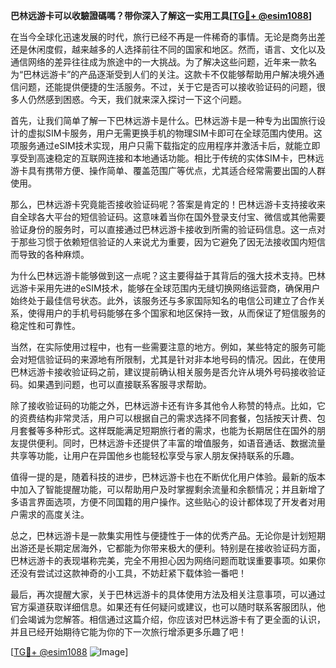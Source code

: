 **巴林远游卡可以收驗證碼嗎？带你深入了解这一实用工具[[TG💪+ @esim1088](https://t.me/s/esim1088)]**

在当今全球化迅速发展的时代，旅行已经不再是一件稀奇的事情。无论是商务出差还是休闲度假，越来越多的人选择前往不同的国家和地区。然而，语言、文化以及通信网络的差异往往成为旅途中的一大挑战。为了解决这些问题，近年来一款名为“巴林远游卡”的产品逐渐受到人们的关注。这款卡不仅能够帮助用户解决境外通信问题，还能提供便捷的生活服务。不过，关于它是否可以接收验证码的问题，很多人仍然感到困惑。今天，我们就来深入探讨一下这个问题。

首先，让我们简单了解一下巴林远游卡是什么。巴林远游卡是一种专为出国旅行设计的虚拟SIM卡服务，用户无需更换手机的物理SIM卡即可在全球范围内使用。这项服务通过eSIM技术实现，用户只需下载指定的应用程序并激活卡后，就能立即享受到高速稳定的互联网连接和本地通话功能。相比于传统的实体SIM卡，巴林远游卡具有携带方便、操作简单、覆盖范围广等优点，尤其适合经常需要出国的人群使用。

那么，巴林远游卡究竟能否接收验证码呢？答案是肯定的！巴林远游卡支持接收来自全球各大平台的短信验证码。这意味着当你在国外登录支付宝、微信或其他需要验证身份的服务时，可以直接通过巴林远游卡接收到所需的验证码信息。这一点对于那些习惯于依赖短信验证的人来说尤为重要，因为它避免了因无法接收国内短信而导致的各种麻烦。

为什么巴林远游卡能够做到这一点呢？这主要得益于其背后的强大技术支持。巴林远游卡采用先进的eSIM技术，能够在全球范围内无缝切换网络运营商，确保用户始终处于最佳信号状态。此外，该服务还与多家国际知名的电信公司建立了合作关系，使得用户的手机号码能够在多个国家和地区保持一致，从而保证了短信服务的稳定性和可靠性。

当然，在实际使用过程中，也有一些需要注意的地方。例如，某些特定的服务可能会对短信验证码的来源地有所限制，尤其是针对非本地号码的情况。因此，在使用巴林远游卡接收验证码之前，建议提前确认相关服务是否允许从境外号码接收验证码。如果遇到问题，也可以直接联系客服寻求帮助。

除了接收验证码的功能之外，巴林远游卡还有许多其他令人称赞的特点。比如，它的资费结构非常灵活，用户可以根据自己的需求选择不同套餐，包括按天计费、包月套餐等多种形式。这样既能满足短期旅行者的需求，也能为长期居住在国外的朋友提供便利。同时，巴林远游卡还提供了丰富的增值服务，如语音通话、数据流量共享等功能，让用户在异国他乡也能轻松享受与家人朋友保持联系的乐趣。

值得一提的是，随着科技的进步，巴林远游卡也在不断优化用户体验。最新的版本中加入了智能提醒功能，可以帮助用户及时掌握剩余流量和余额情况；并且新增了多语言界面选项，方便不同国籍的用户操作。这些贴心的设计都体现了开发者对用户需求的高度关注。

总之，巴林远游卡是一款集实用性与便捷性于一体的优秀产品。无论你是计划短期出游还是长期定居海外，它都能为你带来极大的便利。特别是在接收验证码方面，巴林远游卡的表现堪称完美，完全不用担心因为网络问题而耽误重要事项。如果你还没有尝试过这款神奇的小工具，不妨赶紧下载体验一番吧！

最后，再次提醒大家，关于巴林远游卡的具体使用方法及相关注意事项，可以通过官方渠道获取详细信息。如果还有任何疑问或建议，也可以随时联系客服团队，他们会竭诚为您解答。相信通过这篇介绍，你应该对巴林远游卡有了更全面的认识，并且已经开始期待它能为你的下一次旅行增添更多乐趣了吧！

[[TG💪+ @esim1088](https://t.me/s/esim1088) ![Image](https://i.postimg.cc/4NQfJmqS/Snipaste-2025-05-13-00-14-12.png)]